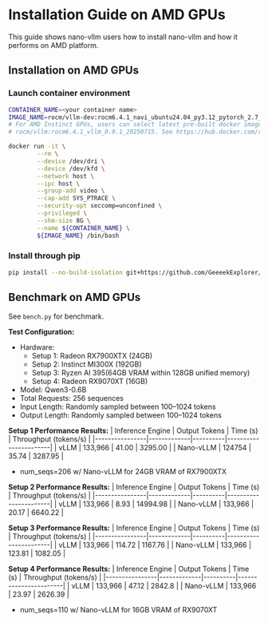 # Installation Guide on AMD GPUs

This guide shows nano-vllm users how to install nano-vllm and how it performs on AMD platform.


## Installation on AMD GPUs

### Launch container environment

```bash
CONTAINER_NAME=<your container name>
IMAGE_NAME=rocm/vllm-dev:rocm6.4.1_navi_ubuntu24.04_py3.12_pytorch_2.7_vllm_0.8.5
# For AMD Instinct GPUs, users can select latest pre-built docker image:
# rocm/vllm:rocm6.4.1_vllm_0.9.1_20250715. See https://hub.docker.com/r/rocm/vllm/tags

docker run -it \
        --rm \
        --device /dev/dri \
        --device /dev/kfd \
        --network host \
        --ipc host \
        --group-add video \
        --cap-add SYS_PTRACE \
        --security-opt seccomp=unconfined \
        --privileged \
        --shm-size 8G \
        --name ${CONTAINER_NAME} \
        ${IMAGE_NAME} /bin/bash
```

### Install through pip

```bash 
pip install --no-build-isolation git+https://github.com/GeeeekExplorer/nano-vllm.git
```


## Benchmark on AMD GPUs

See `bench.py` for benchmark.

**Test Configuration:**
- Hardware:
    - Setup 1: Radeon RX7900XTX (24GB)
    - Setup 2: Instinct MI300X (192GB) 
    - Setup 3: Ryzen AI 395(64GB VRAM within 128GB unified memory)
    - Setup 4: Radeon RX9070XT (16GB) 
- Model: Qwen3-0.6B
- Total Requests: 256 sequences
- Input Length: Randomly sampled between 100–1024 tokens
- Output Length: Randomly sampled between 100–1024 tokens

**Setup 1 Performance Results:**
| Inference Engine | Output Tokens | Time (s) | Throughput (tokens/s) |
|----------------|-------------|----------|-----------------------|
| vLLM           | 133,966     | 41.00    | 3295.00               |
| Nano-vLLM      | 124754      | 35.74    | 3287.95               |

* num_seqs=206 w/ Nano-vLLM for 24GB VRAM of RX7900XTX

**Setup 2 Performance Results:**
| Inference Engine | Output Tokens | Time (s) | Throughput (tokens/s) |
|----------------|-------------|----------|-----------------------|
| vLLM           | 133,966     | 8.93     | 14994.98              |
| Nano-vLLM      | 133,966     | 20.17    | 6640.22               |

**Setup 3 Performance Results:**
| Inference Engine | Output Tokens | Time (s) | Throughput (tokens/s) |
|----------------|-------------|----------|-----------------------|
| vLLM           | 133,966     | 114.72    | 1167.76              |
| Nano-vLLM      | 133,966     | 123.81    | 1082.05              |

**Setup 4 Performance Results:**
| Inference Engine | Output Tokens | Time (s) | Throughput (tokens/s) |
|----------------|-------------|----------|-----------------------|
| vLLM           | 133,966     | 47.12    | 2842.8                |
| Nano-vLLM      | 133,966     | 23.97    | 2626.39               |

* num_seqs=110 w/ Nano-vLLM for 16GB VRAM of RX9070XT
